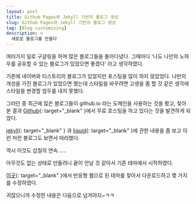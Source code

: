 ```yaml
---
layout: post
title: Github Pages와 Jekyll 기반의 블로그 생성
slug: Github Pages와 Jekyll 기반의 블로그 생성
tag: [Blog customizing]
description: >
  새로운 블로그를 만들다
---
```


여러가지 일로 구글링을 하며 많은 블로그들을 돌아다녔다.
그때마다 '나도 나만의 노하우를 공유할 수 있는 블로그가 있었으면 좋겠다' 라고 생각하였다.

기존에 네이버와 티스토리의 블로그가 있었지만 포스팅을 많이 하지 않았었다.
나만의 개성을 가진 블로그가 있었으면 했는데 스타일을 바꾸려면 고생을 좀 할 것 같은 생각에
스타일을 변경할 엄두를 내지 못했다.

그러던 중 최근에 많은 블로그들이 github.io 라는 도메인을 사용하는 것을 봤고,
찾아본 결과 [Github](https://github.com/){: target="_blank" }에서 무료 호스팅을 하고 있다는 것을 발견하게 되었다.

[jekyll](https://jekyllrb.com/){: target="_blank" } 과 [liquid](https://shopify.github.io/liquid/){: target="_blank" }에 관한 내용을 좀 보고 이런 저런 블로그도 보면서 따라했다.

역시 이것도 삽질의 연속......

아무것도 없는 상태로 만들려니 끝이 안날 것 같아서 기존 테마에서 시작하였다.

[이곳](http://jekyllthemes.org/){: target="_blank" }에서 반응형 웹으로 된 테마를 찾아서 다운로드하고 몇 가지를 수정하였다.

귀찮으니까 수정한 내용은 다음으로 넘겨야지~ㅋㅋ
